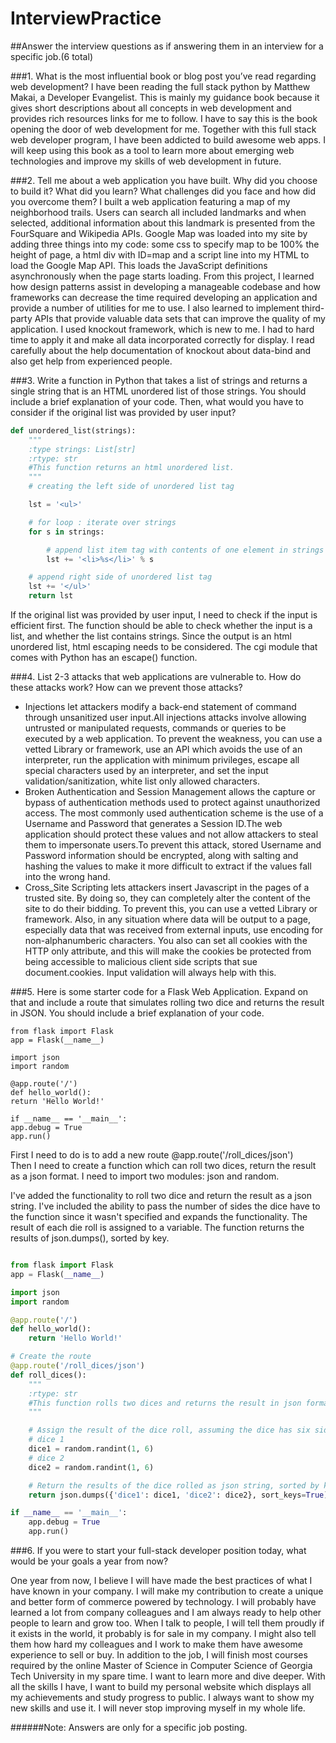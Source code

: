 # InterviewPractice
##Answer the interview questions as if answering them in an interview for a specific job.(6 total)


###1. What is the most influential book or blog post you’ve read regarding web development?
I have been reading the full stack python by Matthew Makai, a Developer Evangelist. This is mainly my guidance book because it gives short descriptions about all concepts in web development and provides rich resources links for me to follow. I have to say this is the book opening the door of web development for me.  Together with this full stack web developer program, I have been addicted to build awesome web apps. I will keep using this book as a tool to learn more about emerging web technologies and improve my skills of web development in future.   

###2. Tell me about a web application you have built. Why did you choose to build it? What did you learn? What challenges did you face and how did you overcome them?
I built a web application featuring a map of my neighborhood trails. Users can search all included landmarks and when selected, additional information about this landmark is presented from the FourSquare and Wikipedia APIs. Google Map was loaded into my site by adding three things into my code: some css to specify map to be 100% the height of page, a html div with ID=map and a script line into my HTML to load the Google Map API. This loads the JavaScript definitions asynchronously when the page starts loading. From this project, I learned how design patterns assist in developing a manageable codebase and how frameworks can decrease the time required developing an application and provide a number of utilities for me to use. I also learned to implement third-party APIs that provide valuable data sets that can improve the quality of my application. I used knockout framework, which is new to me. I had to hard time to apply it and make all data incorporated correctly for display. I read carefully about the help documentation of knockout about data-bind and also get help from experienced people.

###3. Write a function in Python that takes a list of strings and returns a single string that is an HTML unordered list of those strings. You should include a brief explanation of your code. Then, what would you have to consider if the original list was provided by user input?
```Python
def unordered_list(strings):
    """
    :type strings: List[str]
    :rtype: str
    #This function returns an html unordered list.
    """
    # creating the left side of unordered list tag

    lst = '<ul>'

    # for loop : iterate over strings
    for s in strings:

        # append list item tag with contents of one element in strings
        lst += '<li>%s</li>' % s

    # append right side of unordered list tag
    lst += '</ul>'
    return lst

```

If the original list was provided by user input, I need to check if the input is efficient first. The function should be able to check whether the input is a list, and whether the list contains strings. Since the output is an html unordered list, html escaping needs to be considered. The cgi module that comes with Python has an escape() function.

###4. List 2-3 attacks that web applications are vulnerable to. How do these attacks work? How can we prevent those attacks?
* Injections let attackers modify a back-end statement of command through unsanitized
user input.All injections attacks involve allowing untrusted or manipulated requests,
commands or queries to be executed by a web application.
To prevent the weakness, you can use a vetted Library or framework, use an API which avoids
the use of an interpreter, run the application with minimum privileges, escape all special characters used by an interpreter, and set the input validation/sanitization, white list only allowed characters.
* Broken Authentication and Session Management allows the capture or bypass of authentication methods used to protect against unauthorized access. The most commonly used authentication scheme is the use of a Username and Password that generates a Session ID.The web application should protect these values and not allow attackers to steal them to impersonate users.To prevent this attack, stored Username and Password information should be encrypted, along with salting and hashing the values to make it more difficult to extract if the values fall into the wrong hand.
* Cross_Site Scripting lets attackers insert Javascript in the pages of a trusted site. By doing so, they can completely alter the content of the site to do their bidding. To prevent this, you can use a vetted Library or framework. Also, in any situation where data will be output to a page, especially data that was received from external inputs, use encoding for non-alphanumberic characters. You also can set all cookies with the HTTP only attribute, and this will make the cookies be protected from being accessible to malicious client side scripts that sue document.cookies. Input validation will always help with this.  

###5. Here is some starter code for a Flask Web Application. Expand on that and include a route that simulates rolling two dice and returns the result in JSON. You should include a brief explanation of your code.
  ```
from flask import Flask
app = Flask(__name__)

import json
import random

@app.route('/')
def hello_world():
return 'Hello World!'

if __name__ == '__main__':
app.debug = True
app.run()

  ```
First I need to do is to add a new route @app.route('/roll_dices/json')  
Then I need to create a function which can roll two dices, return the result as a json
format. I need to import two modules: json and random.



I've added the functionality to roll two dice and return the result as a json string.
  I've included the ability to pass the number of sides the dice have to the function since it wasn't specified and expands the functionality.
  The result of each die roll is assigned to a variable. The function returns the results of json.dumps(), sorted by key.
  ```python

  from flask import Flask
  app = Flask(__name__)

  import json
  import random

  @app.route('/')
  def hello_world():
      return 'Hello World!'

  # Create the route
  @app.route('/roll_dices/json')
  def roll_dices():
      """
      :rtype: str
      #This function rolls two dices and returns the result in json format
      """

      # Assign the result of the dice roll, assuming the dice has six sides.
      # dice 1
      dice1 = random.randint(1, 6)
      # dice 2
      dice2 = random.randint(1, 6)

      # Return the results of the dice rolled as json string, sorted by key
      return json.dumps({'dice1': dice1, 'dice2': dice2}, sort_keys=True)

  if __name__ == '__main__':
      app.debug = True
      app.run()

  ```


###6. If you were to start your full-stack developer position today, what would be your goals a year from now?

 One year from now, I believe I will have made the best practices of what I have known in your company. I will make my contribution to create a unique and better form of commerce powered by technology. I will probably have learned a lot from company colleagues and I am always ready to help other people to learn and grow too. When I talk to people, I will tell them proudly if it exists in the world, it probably is for sale in my company. I might also tell them how hard my colleagues and I work to make them have awesome experience to sell or buy.  In addition to the job, I will finish most courses required by the online Master of Science in Computer Science of Georgia Tech University in my spare time. I want to learn more and dive deeper. With all the skills I have, I want to build my personal website which displays all my achievements and study progress to public. I always want to show my new skills and use it.  I will never stop improving myself in my whole life.


######Note: Answers are only for a specific job posting.
